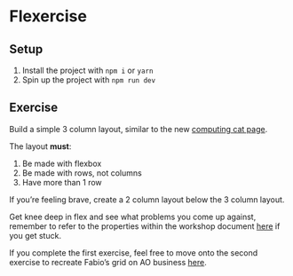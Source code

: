 # Flexercise

## Setup

1. Install the project with `npm i` or `yarn`
1. Spin up the project with `npm run dev`

## Exercise

Build a simple 3 column layout, similar to the new [computing cat page](http://beta-aol/qa/computing).

The layout __must__:

1. Be made with flexbox
1. Be made with rows, not columns
1. Have more than 1 row

If you’re feeling brave, create a 2 column layout below the 3 column layout.

Get knee deep in flex and see what problems you come up against, remember to refer to the properties within the workshop document [here](https://docs.google.com/document/d/1pgKD1npgkk5iwy1QOLV2X-Lvk2DlsRKHIGS-5rTkiEQ/edit?usp=sharing) if you get stuck.

If you complete the first exercise, feel free to move onto the second exercise to recreate Fabio’s grid on AO business [here](http://www.ao-business.com/).
